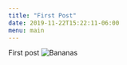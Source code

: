 ```yaml
---
title: "First Post"
date: 2019-11-22T15:22:11-06:00
menu: main
---
```


First post
![Bananas](/img/bananas.jpg)
